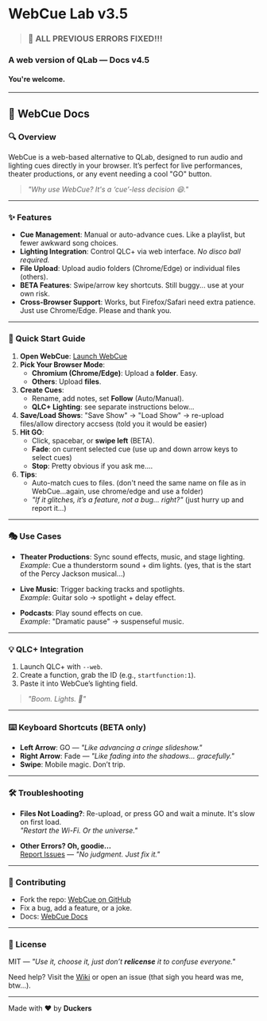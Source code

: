 # WebCue Lab v3.5

>### 🚨 ALL PREVIOUS ERRORS FIXED!!!

### A web version of QLab — Docs v4.5

#### You're welcome.

---

## 📘 WebCue Docs

### 🔍 Overview

WebCue is a web-based alternative to QLab, designed to run audio and lighting cues directly in your browser. It’s perfect for live performances, theater productions, or any event needing a cool "GO" button.

> _"Why use WebCue? It's a ‘cue’-less decision 😄."_

---

### ✨ Features

- **Cue Management**: Manual or auto-advance cues. Like a playlist, but fewer awkward song choices.
- **Lighting Integration**: Control QLC+ via web interface. _No disco ball required._
- **File Upload**: Upload audio folders (Chrome/Edge) or individual files (others).
- **BETA Features**: Swipe/arrow key shortcuts. Still buggy... use at your own risk.
- **Cross-Browser Support**: Works, but Firefox/Safari need extra patience. Just use Chrome/Edge. Please and thank you.

---

### 🚀 Quick Start Guide

1. **Open WebCue**: [Launch WebCue](https://therealduckers.github.io/WebCue)
2. **Pick Your Browser Mode**:
   - **Chromium (Chrome/Edge)**: Upload a **folder**. Easy.
   - **Others**: Upload **files**.
3. **Create Cues**:
   - Rename, add notes, set **Follow** (Auto/Manual).
   - **QLC+ Lighting**: see separate instructions below...
4. **Save/Load Shows**: "Save Show" → "Load Show" → re-upload files/allow directory accsess (told you it would be easier)
5. **Hit GO**:
   - Click, spacebar, or **swipe left** (BETA).
   - **Fade**: on current selected cue (use up and down arrow keys to select cues)
   - **Stop**: Pretty obvious if you ask me....
6. **Tips**:
   - Auto-match cues to files. (don't need the same name on file as in WebCue...again, use chrome/edge and use a folder)
   - _"If it glitches, it’s a feature, not a bug… right?"_ (just hurry up and report it...)

---

### 🎭 Use Cases

- **Theater Productions**: Sync sound effects, music, and stage lighting.  
  _Example_: Cue a thunderstorm sound + dim lights. (yes, that is the start of the Percy Jackson musical...)

- **Live Music**: Trigger backing tracks and spotlights.  
  _Example_: Guitar solo → spotlight + delay effect.

- **Podcasts**: Play sound effects on cue.  
  _Example_: "Dramatic pause" → suspenseful music.

---

### 💡 QLC+ Integration

1. Launch QLC+ with `--web`.
2. Create a function, grab the ID (e.g., `startfunction:1`).
3. Paste it into WebCue’s lighting field.

> _"Boom. Lights. 🎉"_

---

### ⌨️ Keyboard Shortcuts (BETA only)

- **Left Arrow**: GO — _"Like advancing a cringe slideshow."_
- **Right Arrow**: Fade — _"Like fading into the shadows… gracefully."_
- **Swipe**: Mobile magic. Don’t trip.

---

### 🛠️ Troubleshooting

- **Files Not Loading?**: Re-upload, or press GO and wait a minute. It's slow on first load.  
  _"Restart the Wi-Fi. Or the universe."_

- **Other Errors? Oh, goodie...**  
  [Report Issues](https://github.com/TheRealDuckers/WebCue/issues) — _"No judgment. Just fix it."_

---

### 🤝 Contributing

- Fork the repo: [WebCue on GitHub](https://github.com/TheRealDuckers/WebCue)
- Fix a bug, add a feature, or a joke.
- Docs: [WebCue Docs](https://github.com/TheRealDuckers/WebCue/blob/main/docs.html)

---

### 📄 License

MIT — _"Use it, choose it, just don’t **relicense** it to confuse everyone."_

Need help? Visit the [Wiki](https://github.com/TheRealDuckers/WebCue/wiki) or open an issue (that sigh you heard was me, btw...).

---

Made with ❤️ by **Duckers**
